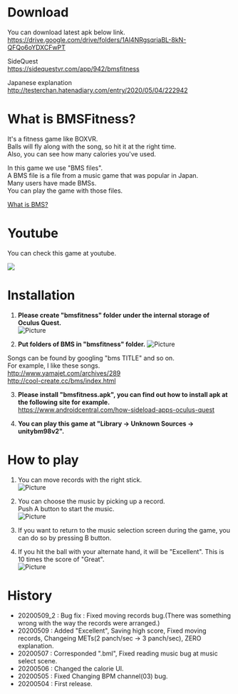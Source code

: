 # Download
You can download latest apk below link.  
<https://drive.google.com/drive/folders/1Al4NRgsqriaBL-8kN-QFQo6oYDXCFwPT>  

SideQuest  
<https://sidequestvr.com/app/942/bmsfitness>  
  

Japanese explanation  
<http://testerchan.hatenadiary.com/entry/2020/05/04/222942>
  

# What is BMSFitness?
It's a fitness game like BOXVR.  
Balls will fly along with the song, so hit it at the right time.  
Also, you can see how many calories you've used.

In this game we use "BMS files".  
A BMS file is a file from a music game that was popular in Japan.  
Many users have made BMSs.  
You can play the game with those files.  

[What is BMS?](https://fileinfo.com/extension/bms)  

# Youtube
You can check this game at youtube.  

[![](https://img.youtube.com/vi/q6tGXoZBBC8/0.jpg)](https://www.youtube.com/watch?v=q6tGXoZBBC8)


# Installation  
1. **Please create "bmsfitness" folder under the internal storage of Oculus Quest.**  
![Picture](https://cdn-ak.f.st-hatena.com/images/fotolife/m/m_training/20200504/20200504211600.png)  
  
  

2. **Put folders of BMS in "bmsfitness" folder.**
![Picture](https://cdn-ak.f.st-hatena.com/images/fotolife/m/m_training/20200504/20200504211651.png)  

Songs can be found by googling "bms TITLE" and so on.  
For example, I like these songs.  
<http://www.yamajet.com/archives/289>  
<http://cool-create.cc/bms/index.html>  

  

3. **Please install "bmsfitness.apk", you can find out how to install apk at the following site for example.**  
<https://www.androidcentral.com/how-sideload-apps-oculus-quest>  

4. **You can play this game at "Library -> Unknown Sources -> unitybm98v2".** 


# How to play
1. You can move records with the right stick.  
![Picture](https://cdn-ak.f.st-hatena.com/images/fotolife/m/m_training/20200504/20200504212801.jpg)  
  
  

2. You can choose the music by picking up a record.  
Push A button to start the music.  
![Picture](https://cdn-ak.f.st-hatena.com/images/fotolife/m/m_training/20200504/20200504212839.jpg)
  


3. If you want to return to the music selection screen during the game, you can do so by pressing B button.

4. If you hit the ball with your alternate hand, it will be "Excellent". This is 10 times the score of "Great".  
![Picture](https://cdn-ak.f.st-hatena.com/images/fotolife/m/m_training/20200509/20200509144510.jpg)  
  

# History
- 20200509_2 : Bug fix : Fixed moving records bug.(There was something wrong with the way the records were arranged.)
- 20200509 : Added "Excellent", Saving high score, Fixed moving records, Changeing METs(2 panch/sec -> 3 panch/sec), ZERO explanation.
- 20200507 : Corresponded ".bml", Fixed reading music bug at music select scene.
- 20200506 : Changed the calorie UI.
- 20200505 : Fixed Changing BPM channel(03) bug. 
- 20200504 : First release.